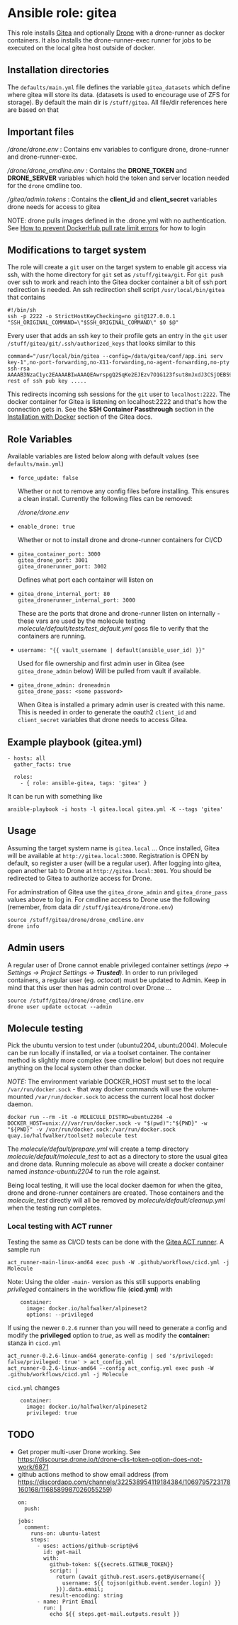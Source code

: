 # Ansible role: gitea

This role installs [Gitea](https://gitea.io) and optionally [Drone](https://drone.io) with a drone-runner as docker containers.  It also installs the drone-runner-exec runner for jobs to be executed on the local gitea host outside of docker.

## Installation directories

The `defaults/main.yml` file defines the variable `gitea_datasets` which define where gitea will store its data.  (datasets is used to encourage use of ZFS for storage).  By default the main dir is `/stuff/gitea`.  All file/dir references here are based on that

## Important files

_/drone/drone.env_
: Contains env variables to configure drone, drone-runner and drone-runner-exec.

_/drone/drone_cmdline.env_
: Contains the **DRONE_TOKEN** and **DRONE_SERVER** variables which hold the token and server location needed for the `drone` cmdline too.

_/gitea/admin.tokens_
: Contains the **client_id** and **client_secret** variables drone needs for access to gitea

NOTE: drone pulls images defined in the .drone.yml with no authentication.  See [How to prevent DockerHub pull rate limit errors](https://discourse.drone.io/t/how-to-prevent-dockerhub-pull-rate-limit-errors/8324/1) for how to login

## Modifications to target system

The role will create a `git` user on the target system to enable git access via ssh, with the home directory for `git` set as `/stuff/gitea/git`.  For `git push` over ssh to work and reach into the Gitea docker container a bit of ssh port redirection is needed.  An ssh redirection shell script `/usr/local/bin/gitea` that contains

    #!/bin/sh
    ssh -p 2222 -o StrictHostKeyChecking=no git@127.0.0.1 "SSH_ORIGINAL_COMMAND=\"$SSH_ORIGINAL_COMMAND\" $0 $@"

Every user that adds an ssh key to their profile gets an entry in the `git` user `/stuff/gitea/git/.ssh/authorized_keys` that looks similar to this

    command="/usr/local/bin/gitea --config=/data/gitea/conf/app.ini serv key-1",no-port-forwarding,no-X11-forwarding,no-agent-forwarding,no-pty ssh-rsa AAAAB3NzaC1yc2EAAAABIwAAAQEAwrspgQ2SqKe2EJEzv7O1G123fsut8mJxdJ3CSjOEBS9PnjHVUaugfV71xaDYspef7jQ7JzlDY.... rest of ssh pub key .....

This redirects incoming ssh sessions for the `git` user to `localhost:2222`.  The docker container for Gitea is listening on localhost:2222 and that's how the connection gets in.  See the **SSH Container Passthrough** section in the [Installation with Docker](https://docs.gitea.io/en-us/install-with-docker/) section of the Gitea docs.


## Role Variables

Available variables are listed below along with default values (see `defaults/main.yml`)

* `force_update: false`

    Whether or not to remove any config files before installing.  This ensures a clean install.  Currently the following files can be removed:

    _/drone/drone.env_

* `enable_drone: true`

    Whether or not to install drone and drone-runner containers for CI/CD

* `gitea_container_port: 3000`  
`gitea_drone_port: 3001`  
`gitea_dronerunner_port: 3002`

    Defines what port each container will listen on

* `gitea_drone_internal_port: 80`  
`gitea_dronerunner_internal_port: 3000`

    These are the ports that drone and drone-runner listen on internally - these vars are used by the molecule testing _molecule/default/tests/test_default.yml_ goss file to verify that the containers are running.

* `username: "{{ vault_username | default(ansible_user_id) }}"`

    Used for file ownership and first admin user in Gitea (see `gitea_drone_admin` below)  Will be pulled from vault if available.

* `gitea_drone_admin: droneadmin`  
`gitea_drone_pass: <some password>`

    When Gitea is installed a primary admin user is created with this name.  This is needed in order to generate the oauth2 `client_id` and `client_secret` variables that drone needs to access Gitea.

## Example playbook (gitea.yml)

    - hosts: all
      gather_facts: true
    
      roles:
        - { role: ansible-gitea, tags: 'gitea' }

It can be run with something like

    ansible-playbook -i hosts -l gitea.local gitea.yml -K --tags 'gitea'

## Usage

Assuming the target system name is `gitea.local` ...  Once installed, Gitea will be available at `http://gitea.local:3000`.  Registration is OPEN by default, so register a user (will be a regular user).  After logging into gitea, open another tab to Drone at `http://gitea.local:3001`.  You should be redirected to Gitea to authorize access for Drone.

For adminstration of Gitea use the `gitea_drone_admin` and `gitea_drone_pass` values above to log in.  For cmdline access to Drone use the following (remember, from data dir `/stuff/gitea/drone/drone.env`)

    source /stuff/gitea/drone/drone_cmdline.env
    drone info

## Admin users

A regular user of Drone cannot enable privileged container settings *(repo -> Settings -> Project Settings -> **Trusted**)*.  In order to run privileged containers, a regular user (eg. *octocat*) must be updated to Admin.  Keep in mind that this user then has admin control over Drone ...

    source /stuff/gitea/drone/drone_cmdline.env
    drone user update octocat --admin


## Molecule testing

Pick the ubuntu version to test under (ubuntu2204, ubuntu2004).  Molecule can be run locally if installed, or via a toolset container.  The container method is slightly more complex (see cmdline below) but does not require anything on the local system other than docker.

*NOTE:* The environment variable DOCKER_HOST must set to the local `/var/run/docker.sock` - that way docker commands will use the volume-mounted `/var/run/docker.sock` to access the current local host docker daemon.

    docker run --rm -it -e MOLECULE_DISTRO=ubuntu2204 -e DOCKER_HOST=unix:///var/run/docker.sock -v "$(pwd)":"${PWD}" -w "${PWD}" -v /var/run/docker.sock:/var/run/docker.sock quay.io/halfwalker/toolset2 molecule test

The _molecule/default/prepare.yml_ will create a temp directory _molecule/default/molecule_test_  to act as a directory to store the usual gitea and drone data.  Running molecule as above will create a docker container named *instance-ubuntu2204* to run the role against.

Being local testing, it will use the local docker daemon for when the gitea, drone and drone-runner containers are created.  Those containers and the _molecule_test_ directly will all be removed by _molecule/default/cleanup.yml_ when the testing run completes.

### Local testing with ACT runner

Testing the same as CI/CD tests can be done with the [Gitea ACT runner](https://docs.gitea.com/usage/actions/act-runner).  A sample run

```
act_runner-main-linux-amd64 exec push -W .github/workflows/cicd.yml -j Molecule
```

Note: Using the older `-main-` version as this still supports enabling *privileged* containers in the workflow file (**cicd.yml**) with

```
    container:
      image: docker.io/halfwalker/alpineset2
      options: --privileged
```

If using the newer `0.2.6` runner than you will need to generate a config and modify the **privileged** option to *true*, as well as modify the **container:** stanza in `cicd.yml`

```
act_runner-0.2.6-linux-amd64 generate-config | sed 's/privileged: false/privileged: true' > act_config.yml
act_runner-0.2.6-linux-amd64 --config act_config.yml exec push -W .github/workflows/cicd.yml -j Molecule
```

`cicd.yml` changes

```
    container:
      image: docker.io/halfwalker/alpineset2
      privileged: true
```

## TODO

- Get proper multi-user Drone working.  See https://discourse.drone.io/t/drone-clis-token-option-does-not-work/6871
- github actions method to show email address (from https://discordapp.com/channels/322538954119184384/1069795723178160168/1168589987026055259)
    ```   
    on:
      push:
    
    jobs:
      comment:
        runs-on: ubuntu-latest
        steps:
          - uses: actions/github-script@v6
            id: get-mail
            with:
              github-token: ${{secrets.GITHUB_TOKEN}}
              script: |
                return (await github.rest.users.getByUsername({
                  username: ${{ tojson(github.event.sender.login) }}
                })).data.email;
              result-encoding: string
          - name: Print Email
            run: |
              echo ${{ steps.get-mail.outputs.result }}
    ```

